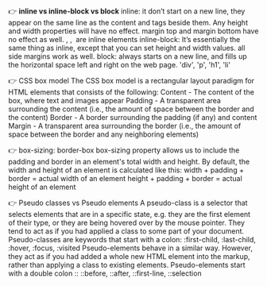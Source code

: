 
👉 <strong>inline vs inline-block vs block</strong>
inline: it don’t start on a new line, they appear on the same line as the content and tags beside them. Any height and width properties will have no effect. margin top and margin bottom have no effect as well. <span>, <a>, <img> are inline elements
inline-block: It’s essentially the same thing as inline, except that you can set height and width values. all side margins work as well. 
block: always starts on a new line, and fills up the horizontal space left and right on the web page. 'div', 'p', 'h1', 'li'

👉 CSS box model
The CSS box model is a rectangular layout paradigm for HTML elements that consists of the following:
Content - The content of the box, where text and images appear
Padding - A transparent area surrounding the content (i.e., the amount of space between the border and the content)
Border - A border surrounding the padding (if any) and content
Margin - A transparent area surrounding the border (i.e., the amount of space between the border and any neighboring elements)

👉 box-sizing: border-box
box-sizing property allows us to include the padding and border in an element's total width and height. By default, the width and height of an element is calculated like this:
width + padding + border = actual width of an element
height + padding + border = actual height of an element

👉 Pseudo classes vs Pseudo elements
A pseudo-class is a selector that selects elements that are in a specific state, e.g. they are the first element of their type, or they are being hovered over by the mouse pointer. They tend to act as if you had applied a class to some part of your document. Pseudo-classes are keywords that start with a colon: :first-child, :last-child, :hover, :focus, :visited
Pseudo-elements behave in a similar way. However, they act as if you had added a whole new HTML element into the markup, rather than applying a class to existing elements. Pseudo-elements start with a double colon :: ::before, ::after, ::first-line, ::selection
